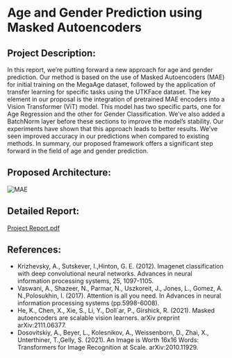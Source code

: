 # Age and Gender Prediction using Masked Autoencoders

## Project Description:
In this report, we’re putting forward a new approach for age and gender prediction. Our method is based on the use of Masked Autoencoders (MAE) for initial training on the MegaAge dataset, followed by the application of transfer learning for specific tasks using the UTKFace dataset.
The key element in our proposal is the integration of pretrained MAE encoders into a Vision Transformer (ViT) model. This model has two specific parts, one for Age Regression and the other for Gender Classification. We’ve also added a BatchNorm layer before these sections to improve the model’s stability.
Our experiments have shown that this approach leads to better results. We’ve seen improved accuracy in our predictions when compared to existing methods. In summary, our proposed framework offers a significant step forward in the field of age and gender prediction.

## Proposed Architecture:
![MAE](https://github.com/virginiaphan231/DS-ML-Projects/assets/102519646/56870ae2-fe69-4219-a32a-f78d22479c26)

## Detailed Report:
[Project Report.pdf](https://github.com/virginiaphan231/DS-ML-Projects/files/11904986/Project.Report.pdf)

## References:
-  Krizhevsky, A., Sutskever, I.,Hinton, G. E. (2012). Imagenet classification with deep convolutional neural networks. Advances in neural information processing systems, 25, 1097-1105.
-  Vaswani, A., Shazeer, N., Parmar, N., Uszkoreit, J., Jones, L., Gomez, A. N.,Polosukhin, I. (2017). Attention is all you need. In Advances in neural information processing systems (pp.5998-6008).
-  He, K., Chen, X., Xie, S., Li, Y., Doll´ar, P., Girshick, R. (2021). Masked autoencoders are scalable vision learners. arXiv preprint arXiv:2111.06377.
-  Dosovitskiy, A., Beyer, L., Kolesnikov, A., Weissenborn, D., Zhai, X., Unterthiner, T.,Gelly, S. (2021). An Image is Worth 16x16 Words: Transformers for Image Recognition at Scale. arXiv:2010.11929.
